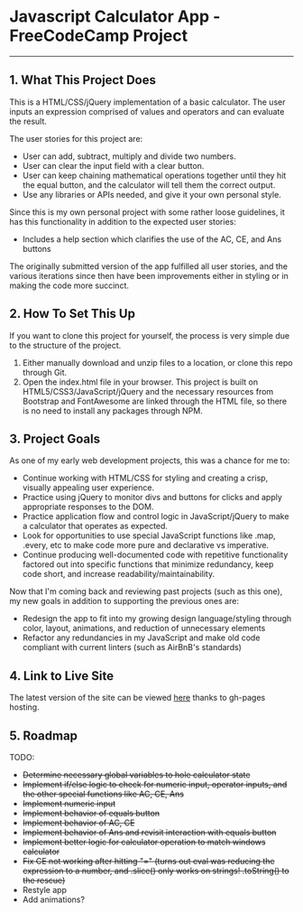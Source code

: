 # Javascript Calculator App - FreeCodeCamp Project
---
## 1. What This Project Does
This is a HTML/CSS/jQuery implementation of a basic calculator. The user inputs an expression comprised of values and operators and can evaluate the result.

The user stories for this project are:

* User can add, subtract, multiply and divide two numbers.
* User can clear the input field with a clear button.
* User can keep chaining mathematical operations together until they hit the equal button, and the calculator will tell them the correct output.
* Use any libraries or APIs needed, and give it your own personal style.

Since this is my own personal project with some rather loose guidelines, it has this functionality in addition to the expected user stories:

* Includes a help section which clarifies the use of the AC, CE, and Ans buttons

The originally submitted version of the app fulfilled all user stories, and the various iterations since then have been improvements either in styling or in making the code more succinct.

## 2. How To Set This Up
If you want to clone this project for yourself, the process is very simple due to the structure of the project.

1. Either manually download and unzip files to a location, or clone this repo through Git.
2. Open the index.html file in your browser. This project is built on HTML5/CSS3/JavaScript/jQuery and the necessary resources from Bootstrap and FontAwesome are linked through the HTML file, so there is no need to install any packages through NPM.

## 3. Project Goals
As one of my early web development projects, this was a chance for me to:

* Continue working with HTML/CSS for styling and creating a crisp, visually appealing user experience.
* Practice using jQuery to monitor divs and buttons for clicks and apply appropriate responses to the DOM.
* Practice application flow and control logic in JavaScript/jQuery to make a calculator that operates as expected.
* Look for opportunities to use special JavaScript functions like .map, .every, etc to make code more pure and declarative vs imperative.
* Continue producing well-documented code with repetitive functionality factored out into specific functions that minimize redundancy, keep code short, and increase readability/maintainability.

Now that I'm coming back and reviewing past projects (such as this one), my new goals in addition to supporting the previous ones are:

* Redesign the app to fit into my growing design language/styling through color, layout, animations, and reduction of unnecessary elements
* Refactor any redundancies in my JavaScript and make old code compliant with current linters (such as AirBnB's standards)

## 4. Link to Live Site
The latest version of the site can be viewed [here](https://stern-shawn.github.io/FCC-JSCalulator/) thanks to gh-pages hosting.

## 5. Roadmap
TODO:

* ~~Determine necessary global variables to hole calculator state~~
* ~~Implement if/else logic to check for numeric input, operator inputs, and the other special functions like AC, CE, Ans~~
* ~~Implement numeric input~~
* ~~Implement behavior of equals button~~
* ~~Implement behavior of AC, CE~~
* ~~Implement behavior of Ans and revisit interaction with equals button~~
* ~~Implement better logic for calculator operation to match windows calculator~~
* ~~Fix CE not working after hitting "=" (turns out eval was reducing the expression to a number, and .slice() only works on strings! .toString() to the rescue)~~
* Restyle app
* Add animations?
